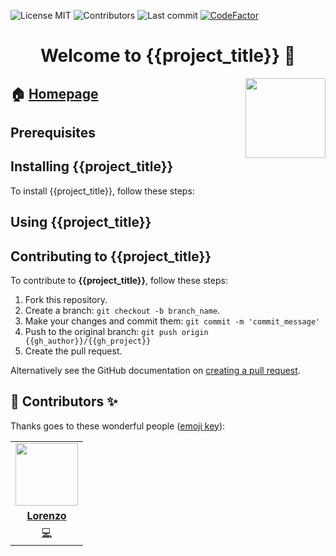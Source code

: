 <!-- start params -->
<!--
project_title: {{project_title}}
gh_author: {{gh_author}}
gh_project: {{gh_project}}
license: {{licence}}
icon: {{icon}}
homepage: {{homepage}}
license_badge_option: {{license_badge_option}}
license_badge_url: {{license_badge_url}}
contributors_badge_option: {{contributors_badge_option}}
contributors_badge_url: {{contributors_badge_url}}
lastcommit_badge_option: {{lastcommit_badge_option}}
lastcommit_badge_url: {{lastcommit_badge_url}}
codefactor_badge_option: {{codefactor_badge_option}}
codefactor_badge_url: {{codefactor_badge_url}}
--->
<!-- end params -->

<!-- start badges -->

![License MIT](https://img.shields.io/{{gh_author}}/license-MIT-green)
![Contributors](https://img.shields.io/github/contributors-anon/{{gh_author}}/{{gh_project}})
![Last commit](https://img.shields.io/github/last-commit/{{gh_author}}/{{gh_project}})
[![CodeFactor](https://www.codefactor.io/repository/github/{{gh_author}}/{{gh_project}}/badge/master)](https://www.codefactor.io/repository/github/{{gh_author}}/{{gh_project}}/overview/master)
<!-- end badges -->

<!-- start description -->
<h1 align="center">Welcome to <span id="project_title">{{project_title}}</span> 👋</h1>
<p>
<a href="{{homepage}}" id="homepage" rel="nofollow">
<img id="icon" width="128" height="128" align="right" src="{{icon}}"/>
</a>
</p>
<h2>🏠 <a href="{{homepage}}" id="homepage">Homepage</a></h2>


<!-- end description -->

<!-- start prerequisites -->
## Prerequisites


<!-- end prerequisites -->

<!-- start installing -->
## Installing <span id="project_title">{{project_title}}</span>

To install <span id="project_title">{{project_title}}</span>, follow these steps:

<!-- end installing -->

<!-- start using -->
## Using <span id="project_title">{{project_title}}</span>


<!-- end using -->

<!-- start contributing -->
## Contributing to <span id="project_title">{{project_title}}</span>

To contribute to **<span id="project_title">{{project_title}}</span>**, follow these steps:

1. Fork this repository.
2. Create a branch: `git checkout -b branch_name`.
3. Make your changes and commit them: `git commit -m 'commit_message'`
4. Push to the original branch: `git push origin {{gh_author}}/{{gh_project}}`
5. Create the pull request.

Alternatively see the GitHub documentation on [creating a pull request](https://help.github.com/en/github/collaborating-with-issues-and-pull-requests/creating-a-pull-request).


<!-- end contributing -->

<!-- start contributors -->
## 👤 Contributors ✨

Thanks goes to these wonderful people ([emoji key](https://allcontributors.org/docs/en/emoji-key)):



<!-- end contributors -->

<!-- start table-contributors -->

<table id="contributors">
    <tr id="info_avatar">
        <td id="{{gh_author}}" align="center">
            <a href="https://github.com/{{gh_author}}">
                <img src="https://avatars3.githubusercontent.com/u/298055?v=4" width="100px"/>
            </a>
        </td>
    </tr>
    <tr id="info_name">
        <td id="{{gh_author}}" align="center">
            <a href="https://github.com/{{gh_author}}">
                <strong>Lorenzo</strong>
            </a>
        </td>
    </tr>
    <tr id="info_commit">
        <td id="{{gh_author}}" align="center">
            <a href="/commits?author={{gh_author}}">
                <span id="role">💻</span>
            </a>
        </td>
    </tr>
</table>
<!-- end table-contributors -->


